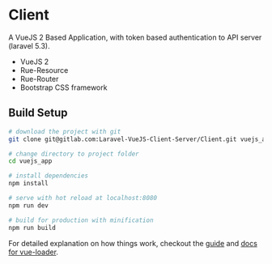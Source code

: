 # Client
A VueJS 2 Based Application, with token based authentication to API server (laravel 5.3).
* VueJS 2
* Rue-Resource
* Rue-Router
* Bootstrap CSS framework

## Build Setup

``` bash
# download the project with git
git clone git@gitlab.com:Laravel-VueJS-Client-Server/Client.git vuejs_app

# change directory to project folder
cd vuejs_app

# install dependencies
npm install

# serve with hot reload at localhost:8080
npm run dev

# build for production with minification
npm run build
```

For detailed explanation on how things work, checkout the [guide](http://vuejs-templates.github.io/webpack/) and [docs for vue-loader](http://vuejs.github.io/vue-loader).
